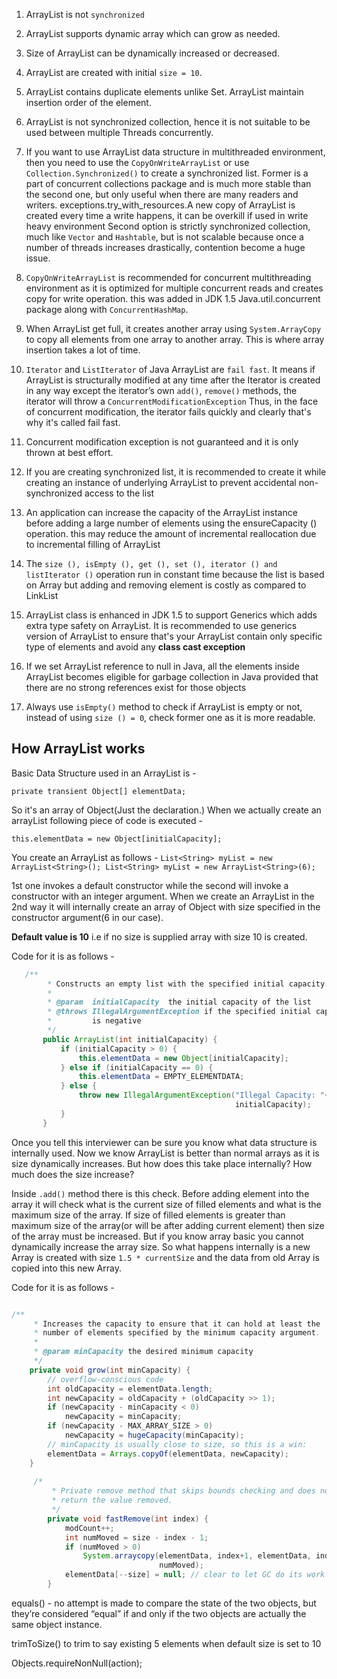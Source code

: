 1.	ArrayList is not `synchronized`

2.	ArrayList supports dynamic array which can grow as needed.
 
3.	Size of ArrayList can be dynamically increased or decreased.

4.	ArrayList are created with initial `size = 10`.

5.	ArrayList contains duplicate elements unlike Set. ArrayList maintain insertion order of the element.

6.	ArrayList is not synchronized collection, hence it is not suitable to be used between multiple Threads concurrently. 

7. If you want to use ArrayList data structure in multithreaded environment, then you need to use the `CopyOnWriteArrayList` 
or use `Collection.Synchronized()` to create a synchronized list. 
Former is a part of concurrent collections package and is much more stable than the second one, but only useful when  there are many readers and writers. exceptions.try_with_resources.A new copy of ArrayList is created every time a write happens, it can be overkill if used in write heavy environment 
Second option is strictly synchronized collection, much like `Vector` and `Hashtable`, but is not scalable because once a number of threads increases drastically, contention become a huge issue.

8.	`CopyOnWriteArrayList` is recommended for concurrent multithreading environment as it is optimized for multiple concurrent reads and creates copy for write operation.
 this was added in JDK 1.5 Java.util.concurrent package along with `ConcurrentHashMap`.

9.	When ArrayList get full, it creates another array using `System.ArrayCopy` to copy all elements from one array to another array. This is where array insertion takes a lot of time.

10.	`Iterator` and `ListIterator` of Java ArrayList are `fail fast`. It means if ArrayList is structurally modified at any time after the Iterator is created in any way except the iterator’s own `add()`, `remove()` methods, the iterator will throw a `ConcurrentModificationException`
Thus, in the face of concurrent modification, the iterator fails quickly and clearly that's why it's called fail fast.

11.	Concurrent modification exception is not guaranteed and it is only thrown at best effort.

12.	If you are creating synchronized list, it is recommended to create it while creating an instance of underlying ArrayList to prevent accidental non-synchronized access to the list

13.	An application can increase the capacity of the ArrayList instance before adding a large number of elements using the ensureCapacity () operation. this may reduce the amount of incremental reallocation due to incremental filling of ArrayList

14.	The `size (), isEmpty (), get (), set (), iterator () and listIterator ()` operation run in constant time because the list is based on Array but adding and removing element is costly as compared to LinkList

15.	ArrayList class is enhanced in JDK 1.5 to support Generics which adds extra type safety on ArrayList.
It is recommended to use generics version of ArrayList to ensure that's your ArrayList contain only specific type of elements and avoid any __class cast exception__

16.	If we set ArrayList reference to null in Java, all the elements inside ArrayList becomes eligible for garbage collection in Java provided that there are no strong references exist for those objects

17.	Always use `isEmpty()` method to check if ArrayList is empty or not, instead of using `size () = 0`, check former one as it is more readable.


## How ArrayList works

Basic Data Structure used in an ArrayList is -

`private transient Object[] elementData; `

So it's an array of Object(Just the declaration.) 
When we actually create an arrayList following piece of code is executed -


`this.elementData = new Object[initialCapacity];`


You create an ArrayList as follows -
`List<String> myList = new ArrayList<String>();
List<String> myList = new ArrayList<String>(6);`

1st one invokes a default constructor while the second will invoke a constructor with an integer argument. 
When we create an ArrayList in the 2nd way it will internally create an array of Object with size specified in the constructor argument(6 in our case).

**Default value is 10**
i.e if no size is supplied array with size 10 is created.

Code for it is as follows -
```java
   /**
        * Constructs an empty list with the specified initial capacity.
        *
        * @param  initialCapacity  the initial capacity of the list
        * @throws IllegalArgumentException if the specified initial capacity
        *         is negative
        */
       public ArrayList(int initialCapacity) {
           if (initialCapacity > 0) {
               this.elementData = new Object[initialCapacity];
           } else if (initialCapacity == 0) {
               this.elementData = EMPTY_ELEMENTDATA;
           } else {
               throw new IllegalArgumentException("Illegal Capacity: "+
                                                  initialCapacity);
           }
       }
```

Once you tell this interviewer can be sure you know what data structure is internally used.
Now we know ArrayList is better than normal arrays as it is size dynamically increases. 
But how does this take place internally? How much does the size increase?

Inside `.add()` method there is this check. 
Before adding element into the array it will check what is the current size of filled elements and what is the maximum size of the array. 
If size of filled elements is greater than maximum size of the array(or will be after adding current element) 
then size of the array must be increased. But if you know array basic you cannot dynamically increase the array size. 
So what happens internally is a new Array is created with size `1.5 * currentSize` and 
the data from old Array is copied into this new Array.

Code for it is as follows -
```java

/**
     * Increases the capacity to ensure that it can hold at least the
     * number of elements specified by the minimum capacity argument.
     *
     * @param minCapacity the desired minimum capacity
     */
    private void grow(int minCapacity) {
        // overflow-conscious code
        int oldCapacity = elementData.length;
        int newCapacity = oldCapacity + (oldCapacity >> 1);
        if (newCapacity - minCapacity < 0)
            newCapacity = minCapacity;
        if (newCapacity - MAX_ARRAY_SIZE > 0)
            newCapacity = hugeCapacity(minCapacity);
        // minCapacity is usually close to size, so this is a win:
        elementData = Arrays.copyOf(elementData, newCapacity);
    }
    
     /*
         * Private remove method that skips bounds checking and does not
         * return the value removed.
         */
        private void fastRemove(int index) {
            modCount++;
            int numMoved = size - index - 1;
            if (numMoved > 0)
                System.arraycopy(elementData, index+1, elementData, index,
                                 numMoved);
            elementData[--size] = null; // clear to let GC do its work
        }

```

equals() - no attempt is made to compare the state of the two objects, but they’re considered “equal” if and only if the two objects are actually the same object instance.

trimToSize() to trim to say existing 5 elements when default size is set to 10


Objects.requireNonNull(action);

